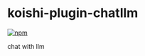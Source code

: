 # koishi-plugin-chatllm

[![npm](https://img.shields.io/npm/v/koishi-plugin-chatllm?style=flat-square)](https://www.npmjs.com/package/koishi-plugin-chatllm)

chat with llm
